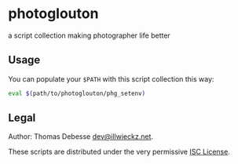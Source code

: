 photoglouton
============

a script collection making photographer life better


Usage
-----

You can populate your `$PATH` with this script collection this way:

```sh
eval $(path/to/photoglouton/phg_setenv)
```

Legal
-----

Author: Thomas Debesse <dev@illwieckz.net>.

These scripts are distributed under the very permissive [ISC License](COPYING.md).

